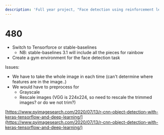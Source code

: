 ```yaml
---
description: 'Full year project, "Face detection using reinforcement learning"'
---
```


# 480

* Switch to Tensorforce or stable-baselines
  * NB: stable-baselines 3.1 will include all the pieces for rainbow
* Create a gym environment for the face detection task

Issues:

* We have to take the whole image in each time \(can't determine where features are in the image..\)
* We would have to preprocess for
  * Grayscale
  * Rescale images \(VGG is 224x224, so need to rescale the trimmed images? or do we not trim?\)



[https://www.pyimagesearch.com/2020/07/13/r-cnn-object-detection-with-keras-tensorflow-and-deep-learning/](https://www.pyimagesearch.com/2020/07/13/r-cnn-object-detection-with-keras-tensorflow-and-deep-learning/)

